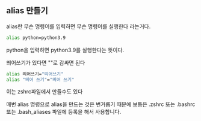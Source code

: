 ## alias 만들기

alias란 무슨 명령어를 입력하면 무슨 명령어를 실행한다 라는거다.

```Bash
alias python=python3.9
```

python을 입력하면 python3.9를 실행한다는 뜻이다.

띄어쓰기가 있다면 ""로 감싸면 된다

```Bash
alias 띄어쓰기="띄어쓰기"
alias "띄어 쓰기"="띄어 쓰기"
```

이는 zshrc파일에서 만들수도 있다

매번 alias 명령으로 alias을 만드는 것은 번거롭기 때문에 보통은 .zshrc 또는 .bashrc 또는 .bash_aliases 파일에 등록을 해서 사용합니다.